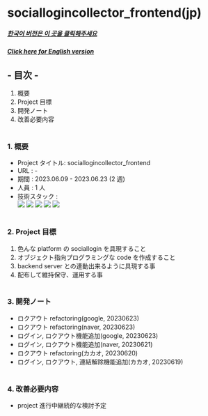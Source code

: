 # sociallogincollector_frontend(jp)

##### [한국어 버전은 이 곳을 클릭해주세요](README.md)

##### [Click here for English version](README_EN.md)

## - 目次 -

1. 概要
2. Project 目標
3. 開発ノート
4. 改善必要内容
   </br>
   </br>

### 1. 概要

- Project タイトル: sociallogincollector_frontend
- URL : -
- 期間 : 2023.06.09 - 2023.06.23 (2 週)
- 人員 : 1 人
- 技術スタック : </br>
  <img src="https://img.shields.io/badge/HTML5-E34F26?style=for-the-badge&logo=HTML5&logoColor=white">
  <img src="https://img.shields.io/badge/CSS3-1572B6?style=for-the-badge&logo=CSS3&logoColor=white">
  <img src="https://img.shields.io/badge/Typescript-3178C6?style=for-the-badge&logo=Typescript&logoColor=white">
  <img src="https://img.shields.io/badge/React-61DAFB?style=for-the-badge&logo=react&logoColor=white">
  <img src="https://img.shields.io/badge/Git-F05032?style=for-the-badge&logo=Git&logoColor=white">
  </br>
  </br>

### 2. Project 目標

1. 色んな platform の sociallogin を具現すること
2. オブジェクト指向プログラミングな code を作成すること
3. backend server との連動出来るように具現する事
4. 配布して維持保守、運用する事
   </br>
   </br>

### 3. 開発ノート

- ロクアウト refactoring(google, 20230623)
- ロクアウト refactoring(naver, 20230623)
- ログイン, ロクアウト機能追加(google, 20230623)
- ログイン, ロクアウト機能追加(naver, 20230621)
- ロクアウト refactoring(カカオ, 20230620)
- ログイン, ロクアウト, 連結解除機能追加(カカオ, 20230619)
  </br>
  </br>

### 4. 改善必要内容

- project 進行中継続的な検討予定
